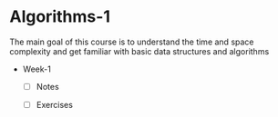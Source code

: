 # Algorithms-1

The main goal of this course is to understand the time and space complexity and get familiar with basic data structures and algorithms

* Week-1
  - [ ] Notes
  - [ ] Exercises

